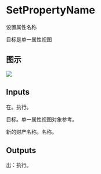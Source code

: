 # SetPropertyName

设置属性名称

目标是单一属性视图

## 图示

![]($-20221218-21250755.png)

## Inputs

在。执行。

目标。单一属性视图对象参考。

新的财产名称。名称。  

## Outputs

出：执行。
